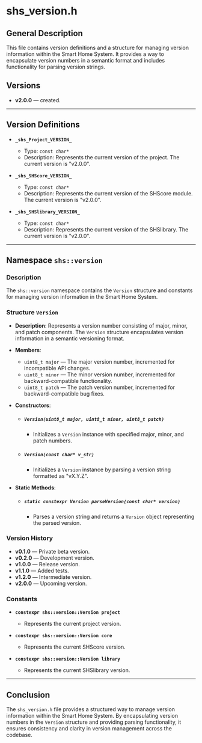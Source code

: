 # shs_version.h

## General Description

This file contains version definitions and a structure for managing version information within the Smart Home System. It provides a way to encapsulate version numbers in a semantic format and includes functionality for parsing version strings.

## Versions

- **v2.0.0** — created.

---

## Version Definitions

- **`_shs_Project_VERSION_`**
  - Type: `const char*`
  - Description: Represents the current version of the project. The current version is "v2.0.0".

- **`_shs_SHScore_VERSION_`**
  - Type: `const char*`
  - Description: Represents the current version of the SHScore module. The current version is "v2.0.0".

- **`_shs_SHSlibrary_VERSION_`**
  - Type: `const char*`
  - Description: Represents the current version of the SHSlibrary. The current version is "v2.0.0".

---

## Namespace `shs::version`

### Description

The `shs::version` namespace contains the `Version` structure and constants for managing version information in the Smart Home System.

### Structure `Version`

- **Description**: Represents a version number consisting of major, minor, and patch components. The `Version` structure encapsulates version information in a semantic versioning format.

- **Members**:
  - `uint8_t major` — The major version number, incremented for incompatible API changes.
  - `uint8_t minor` — The minor version number, incremented for backward-compatible functionality.
  - `uint8_t patch` — The patch version number, incremented for backward-compatible bug fixes.

- **Constructors**:

  - ##### `Version(uint8_t major, uint8_t minor, uint8_t patch)`

    - Initializes a `Version` instance with specified major, minor, and patch numbers.
  
  - ##### `Version(const char* v_str)`

    - Initializes a `Version` instance by parsing a version string formatted as "vX.Y.Z".

- **Static Methods**:

  - ##### `static constexpr Version parseVersion(const char* version)`

    - Parses a version string and returns a `Version` object representing the parsed version.

### Version History

- **v0.1.0** — Private beta version.
- **v0.2.0** — Development version.
- **v1.0.0** — Release version.
- **v1.1.0** — Added tests.
- **v1.2.0** — Intermediate version.
- **v2.0.0** — Upcoming version.

### Constants

- **`constexpr shs::version::Version project`**
  - Represents the current project version.

- **`constexpr shs::version::Version core`**
  - Represents the current SHScore version.

- **`constexpr shs::version::Version library`**
  - Represents the current SHSlibrary version.

---

## Conclusion

The `shs_version.h` file provides a structured way to manage version information within the Smart Home System. By encapsulating version numbers in the `Version` structure and providing parsing functionality, it ensures consistency and clarity in version management across the codebase.
